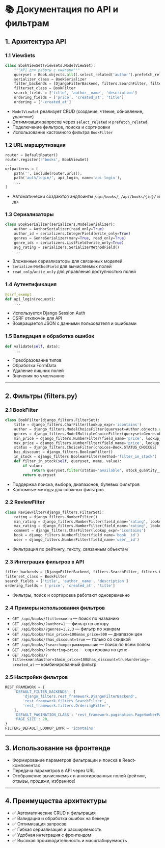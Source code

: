 # 📚 Документация по API и фильтрам

## 1. Архитектура API

### 1.1 ViewSets

```python
class BookViewSet(viewsets.ModelViewSet):
    """API для работы с книгами"""
    queryset = Book.objects.all().select_related('author').prefetch_related('genres')
    serializer_class = BookSerializer
    filter_backends = [DjangoFilterBackend, filters.SearchFilter, filters.OrderingFilter]
    filterset_class = BookFilter
    search_fields = ['title', 'author__name', 'description']
    ordering_fields = ['price', 'created_at', 'title']
    ordering = ['-created_at']
```

- `ModelViewSet` реализует CRUD (создание, чтение, обновление, удаление)
- Оптимизация запросов через `select_related` и `prefetch_related`
- Подключение фильтров, поиска и сортировки
- Использование кастомного фильтра `BookFilter`

### 1.2 URL маршрутизация

```python
router = DefaultRouter()
router.register(r'books', BookViewSet)
...
urlpatterns = [
    path('', include(router.urls)),
    path('auth/login/', api_login, name='api-login'),
    ...
]
```

- Автоматически создаются эндпоинты `/api/books/`, `/api/books/{id}/` и др.

### 1.3 Сериализаторы

```python
class BookSerializer(serializers.ModelSerializer):
    author = AuthorSerializer(read_only=True)
    author_id = serializers.IntegerField(write_only=True)
    genres = GenreSerializer(many=True, read_only=True)
    genre_ids = serializers.ListField(write_only=True)
    avg_rating = serializers.SerializerMethodField()
    ...
```

- Вложенные сериализаторы для связанных моделей
- `SerializerMethodField` для вычисляемых полей
- `read_only`/`write_only` для управления доступностью полей

### 1.4 Аутентификация

```python
@csrf_exempt
def api_login(request):
    ...
```

- Используется Django Session Auth
- CSRF отключён для API
- Возвращается JSON с данными пользователя и ошибками

### 1.5 Валидация и обработка ошибок

```python
def validate(self, data):
    ...
```

- Преобразование типов
- Обработка FormData
- Удаление лишних полей
- Значения по умолчанию

---

## 2. Фильтры (filters.py)

### 2.1 BookFilter

```python
class BookFilter(django_filters.FilterSet):
    title = django_filters.CharFilter(lookup_expr='icontains')
    author = django_filters.ModelChoiceFilter(queryset=Author.objects.all().order_by('name'))
    genres = django_filters.ModelMultipleChoiceFilter(queryset=Genre.objects.all().order_by('name'), field_name='genres__name', lookup_expr='in')
    min_price = django_filters.NumberFilter(field_name='price', lookup_expr='gte')
    max_price = django_filters.NumberFilter(field_name='price', lookup_expr='lte')
    status = django_filters.ChoiceFilter(choices=Book.STATUS_CHOICES)
    has_discount = django_filters.BooleanFilter()
    in_stock = django_filters.BooleanFilter(method='filter_in_stock')
    def filter_in_stock(self, queryset, name, value):
        if value:
            return queryset.filter(status='available', stock_quantity__gt=0)
        return queryset
```

- Поддержка поиска, выбора, диапазонов, булевых фильтров
- Кастомные методы для сложных фильтров

### 2.2 ReviewFilter

```python
class ReviewFilter(django_filters.FilterSet):
    rating = django_filters.NumberFilter()
    min_rating = django_filters.NumberFilter(field_name='rating', lookup_expr='gte')
    max_rating = django_filters.NumberFilter(field_name='rating', lookup_expr='lte')
    comment = django_filters.CharFilter(lookup_expr='icontains')
    book = django_filters.NumberFilter(field_name='book__id')
    user = django_filters.NumberFilter(field_name='user__id')
```

- Фильтрация по рейтингу, тексту, связанным объектам

### 2.3 Интеграция фильтров в API

```python
filter_backends = [DjangoFilterBackend, filters.SearchFilter, filters.OrderingFilter]
filterset_class = BookFilter
search_fields = ['title', 'author__name', 'description']
ordering_fields = ['price', 'created_at', 'title']
```

- Фильтры, поиск и сортировка работают одновременно

### 2.4 Примеры использования фильтров

- `GET /api/books/?title=книга` — поиск по названию
- `GET /api/books/?author=1` — фильтр по автору
- `GET /api/books/?genres=1,2,3` — фильтр по жанрам
- `GET /api/books/?min_price=100&max_price=500` — диапазон цен
- `GET /api/books/?has_discount=true` — только со скидкой
- `GET /api/books/?search=программирование` — поиск по всем полям
- `GET /api/books/?ordering=price` — сортировка по цене
- `GET /api/books/?title=книга&author=1&min_price=100&has_discount=true&ordering=-created_at` — комбинированный фильтр

### 2.5 Настройки фильтров

```python
REST_FRAMEWORK = {
    'DEFAULT_FILTER_BACKENDS': [
        'django_filters.rest_framework.DjangoFilterBackend',
        'rest_framework.filters.SearchFilter',
        'rest_framework.filters.OrderingFilter',
    ],
    'DEFAULT_PAGINATION_CLASS': 'rest_framework.pagination.PageNumberPagination',
    'PAGE_SIZE': 20,
}
FILTERS_DEFAULT_LOOKUP_EXPR = 'icontains'
```

---

## 3. Использование на фронтенде

- Формирование параметров фильтрации и поиска в React-компонентах
- Передача параметров в API через URL
- Отображение вычисляемых и аннотированных полей (рейтинг, отзывы, продажи, избранное)

---

## 4. Преимущества архитектуры

- ✅ Автоматические CRUD и фильтрация
- ✅ Валидация и обработка ошибок на бекенде
- ✅ Оптимизация запросов
- ✅ Гибкая сериализация и расширяемость
- ✅ Удобная интеграция с фронтендом
- ✅ Высокая производительность и масштабируемость 